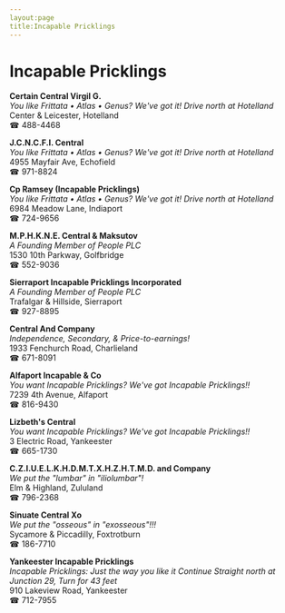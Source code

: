 ```yaml
---
layout:page
title:Incapable Pricklings
---
```

# Incapable Pricklings

**Certain Central Virgil G.**  
_You like Frittata • Atlas • Genus? We've got it! 
Drive north at Hotelland_  
Center & Leicester, Hotelland  
☎ 488-4468



**J.C.N.C.F.I. Central**  
_You like Frittata • Atlas • Genus? We've got it! 
Drive north at Hotelland_  
4955 Mayfair Ave, Echofield  
☎ 971-8824



**Cp Ramsey (Incapable Pricklings)**  
_You like Frittata • Atlas • Genus? We've got it! 
Drive north at Hotelland_  
6984 Meadow Lane, Indiaport  
☎ 724-9656



**M.P.H.K.N.E. Central & Maksutov**  
_A Founding Member of People PLC_  
1530 10th Parkway, Golfbridge  
☎ 552-9036



**Sierraport Incapable Pricklings Incorporated**  
_A Founding Member of People PLC_  
Trafalgar & Hillside, Sierraport  
☎ 927-8895



**Central And Company**  
_Independence, Secondary, & Price-to-earnings!_  
1933 Fenchurch Road, Charlieland  
☎ 671-8091



**Alfaport Incapable & Co**  
_You want Incapable Pricklings? We've got Incapable Pricklings!!_  
7239 4th Avenue, Alfaport  
☎ 816-9430



**Lizbeth's Central**  
_You want Incapable Pricklings? We've got Incapable Pricklings!!_  
3 Electric Road, Yankeester  
☎ 665-1730



**C.Z.I.U.E.L.K.H.D.M.T.X.H.Z.H.T.M.D. and Company**  
_We put the "lumbar" in "iliolumbar"!_  
Elm & Highland, Zululand  
☎ 796-2368



**Sinuate Central Xo**  
_We put the "osseous" in "exosseous"!!!_  
Sycamore & Piccadilly, Foxtrotburn  
☎ 186-7710



**Yankeester Incapable Pricklings**  
_Incapable Pricklings: Just the way you like it 
Continue Straight north at Junction 29, Turn for 43 feet_  
910 Lakeview Road, Yankeester  
☎ 712-7955



